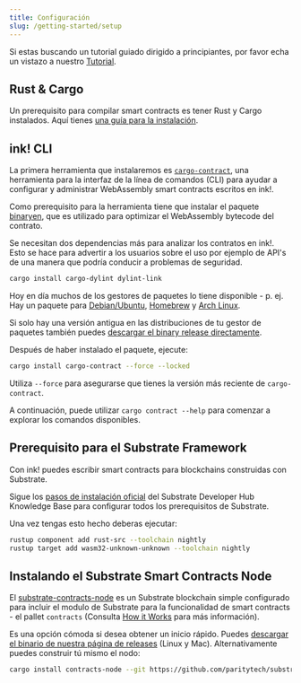 ```yaml
---
title: Configuración
slug: /getting-started/setup
---
```


Si estas buscando un tutorial guiado dirigido a principiantes, por favor echa un vistazo a nuestro [Tutorial](https://docs.substrate.io/tutorials/v3/ink-workshop/pt1).

## Rust & Cargo

Un prerequisito para compilar smart contracts es tener Rust y Cargo instalados. Aquí tienes [una guía para la instalación](https://doc.rust-lang.org/cargo/getting-started/installation.html).

## ink! CLI

La primera herramienta que instalaremos es [`cargo-contract`](https://github.com/paritytech/cargo-contract), una herramienta para la interfaz de la línea de comandos (CLI) para ayudar a configurar y administrar WebAssembly smart contracts escritos en ink!.

Como prerequisito para la herramienta tiene que instalar el paquete [binaryen](https://github.com/WebAssembly/binaryen), que es utilizado para optimizar el WebAssembly bytecode del contrato.

Se necesitan dos dependencias más para analizar los contratos en ink!. Esto se hace para advertir a los usuarios sobre el uso por ejemplo de API's de una manera que podría conducir a problemas de seguridad.

```bash
cargo install cargo-dylint dylint-link
```

Hoy en día muchos de los gestores de paquetes lo tiene disponible - p. ej. Hay un paquete para [Debian/Ubuntu](https://tracker.debian.org/pkg/binaryen),
[Homebrew](https://formulae.brew.sh/formula/binaryen) y [Arch Linux](https://archlinux.org/packages/community/x86_64/binaryen/).

Si solo hay una versión antigua en las distribuciones de tu gestor de paquetes también puedes [descargar el binary release directamente](https://github.com/WebAssembly/binaryen/releases).

Después de haber instalado el paquete, ejecute:

```bash
cargo install cargo-contract --force --locked
```

Utiliza `--force` para asegurarse que tienes la versión más reciente de `cargo-contract`.

A continuación, puede utilizar `cargo contract --help` para comenzar a explorar los comandos disponibles.

## Prerequisito para el Substrate Framework

Con ink! puedes escribir smart contracts para blockchains construidas con Substrate.

Sigue los [pasos de instalación oficial](https://substrate.dev/docs/en/knowledgebase/getting-started/) del Substrate Developer Hub Knowledge Base para configurar todos los prerequisitos de Substrate.

Una vez tengas esto hecho deberas ejecutar:

```bash
rustup component add rust-src --toolchain nightly
rustup target add wasm32-unknown-unknown --toolchain nightly
```

## Instalando el Substrate Smart Contracts Node

El [substrate-contracts-node](https://github.com/paritytech/substrate-contracts-node) es un Substrate blockchain simple configurado para incluir el modulo de Substrate para la funcionalidad de smart contracts - el pallet  `contracts` (Consulta [How it Works](/how-it-works) para más información).

Es una opción cómoda si desea obtener un inicio rápido.
Puedes [descargar el binario de nuestra página de releases](https://github.com/paritytech/substrate-contracts-node/releases)
(Linux y Mac). Alternativamente puedes construir tú mismo el nodo: 
```bash
cargo install contracts-node --git https://github.com/paritytech/substrate-contracts-node.git --tag v0.17.0 --force --locked
```
